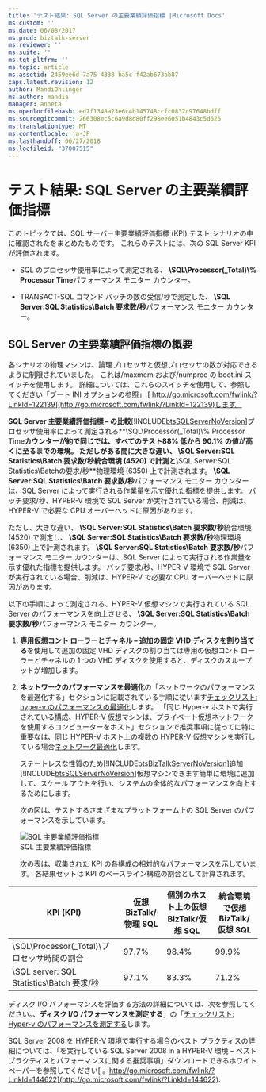 ```yaml
---
title: 'テスト結果: SQL Server の主要業績評価指標 |Microsoft Docs'
ms.custom: ''
ms.date: 06/08/2017
ms.prod: biztalk-server
ms.reviewer: ''
ms.suite: ''
ms.tgt_pltfrm: ''
ms.topic: article
ms.assetid: 2459ee6d-7a75-4338-ba5c-f42ab673ab87
caps.latest.revision: 12
author: MandiOhlinger
ms.author: mandia
manager: anneta
ms.openlocfilehash: ed7f1348a23e6c4b145748ccfc0832c97648bdff
ms.sourcegitcommit: 266308ec5c6a9d8d80ff298ee6051b4843c5d626
ms.translationtype: MT
ms.contentlocale: ja-JP
ms.lasthandoff: 06/27/2018
ms.locfileid: "37007515"
---
```

# <a name="test-results-sql-server-key-performance-indicators"></a>テスト結果: SQL Server の主要業績評価指標
このトピックでは、SQL サーバー主要業績評価指標 (KPI) テスト シナリオの中に確認されたをまとめたものです。 これらのテストには、次の SQL Server KPI が評価されます。  
  
-   SQL のプロセッサ使用率によって測定される、 **\SQL\Processor(_Total)\\% Processor Time**パフォーマンス モニター カウンター。  
  
-   TRANSACT-SQL コマンド バッチの数の受信/秒で測定した、 **\SQL Server:SQL Statistics\Batch 要求数/秒**パフォーマンス モニター カウンター。  
  
## <a name="summary-of-sql-server-key-performance-indicators"></a>SQL Server の主要業績評価指標の概要  
 各シナリオの物理マシンは、論理プロセッサと仮想プロセッサの数が対応できるように制限されていました。 これは/maxmem および/numproc の boot.ini スイッチを使用します。 詳細については、これらのスイッチを使用して、参照してください「ブート INI オプションの参照」 [ http://go.microsoft.com/fwlink/?LinkId=122139](http://go.microsoft.com/fwlink/?LinkId=122139)します。  
  
 **SQL Server 主要業績評価指標 – の比較**[!INCLUDE[btsSQLServerNoVersion](../includes/btssqlservernoversion-md.md)]プロセッサ使用率によって測定される**\SQL\Processor(_Total)\\% Processor Time**カウンターが約で同じでは、すべてのテスト88% 低から 90.1% の値が高くに至るまでの環境。   ただしがある間に大きな違い、 **\SQL Server:SQL Statistics\Batch 要求数/秒**統合環境 (4520) で計測と**\SQL Server:SQL Statistics\Batchの要求/秒**物理環境 (6350) 上で計測されます。 **\SQL Server:SQL Statistics\Batch 要求数/秒**パフォーマンス モニター カウンターは、SQL Server によって実行される作業量を示す優れた指標を提供します。 バッチ要求/秒、HYPER-V 環境で SQL Server が実行されている場合、削減は、HYPER-V で必要な CPU オーバーヘッドに原因があります。  
  
 ただし、大きな違い、 **\SQL Server:SQL Statistics\Batch 要求数/秒**統合環境 (4520) で測定し、 **\SQL Server:SQL Statistics\Batch 要求数/秒**物理環境 (6350) 上で計測されます。 **\SQL Server:SQL Statistics\Batch 要求数/秒**パフォーマンス モニター カウンターは、SQL Server によって実行される作業量を示す優れた指標を提供します。 バッチ要求/秒、HYPER-V 環境で SQL Server が実行されている場合、削減は、HYPER-V で必要な CPU オーバーヘッドに原因があります。  
  
 以下の手順によって測定される、HYPER-V 仮想マシンで実行されている SQL Server のパフォーマンスを向上させる、 **\SQL Server:SQL Statistics\Batch 要求数/秒**パフォーマンス モニター カウンター。  
  
1. **専用仮想コント ローラーとチャネル – 追加の固定 VHD ディスクを割り当てる**を使用して追加の固定 VHD ディスクの割り当ては専用の仮想コント ローラーとチャネルの 1 つの VHD ディスクを使用すると、ディスクのスループットが増加します。  
  
2. **ネットワークのパフォーマンスを最適化**の「ネットワークのパフォーマンスを最適化する」セクションに記載されている手順に従います[チェックリスト: hyper-v のパフォーマンスの最適化](~/technical-guides/checklist-optimizing-performance-on-hyper-v.md)します。 「同じ Hyper-v ホストで実行されている構成、HYPER-V 仮想マシンは、プライベート仮想ネットワークを使用するコンピューターをホスト」セクションで推奨事項に従ってに特に重要なは、同じ HYPER-V ホスト上の複数の HYPER-V 仮想マシンを実行している場合[ネットワーク最適化](../technical-guides/network-optimizations.md)します。  
  
   ステートレスな性質のため[!INCLUDE[btsBizTalkServerNoVersion](../includes/btsbiztalkservernoversion-md.md)]追加[!INCLUDE[btsSQLServerNoVersion](../includes/btssqlservernoversion-md.md)]仮想マシンできます簡単に環境に追加して、スケール アウトを行い、システムの全体的なパフォーマンスを向上するためにします。  
  
   次の図は、テストするさまざまなプラットフォーム上の SQL Server のパフォーマンスを示しています。  
  
   ![SQL 主要業績評価指標](../technical-guides/media/sqlkpi.gif "SQLKPI")  
   SQL 主要業績評価指標  
  
   次の表は、収集された KPI の各構成の相対的なパフォーマンスを示しています。 各結果セットは KPI のベースライン構成の割合として計算されます。  
  
|KPI (KPI)|仮想 BizTalk/物理 SQL|個別のホスト上の仮想 BizTalk/仮想 SQL|統合環境で仮想 BizTalk/仮想 SQL|  
|---------|-----------------------------------|----------------------------------------------------|--------------------------------------------------------------|  
|\SQL\Processor(_Total)\\プロセッサ時間の割合|97.7%|98.4%|99.9%|  
|\SQL server: SQL Statistics\Batch 要求/秒|97.1%|83.3%|71.2%|  
  
 ディスク I/O パフォーマンスを評価する方法の詳細については、次を参照してください。、**ディスク I/O パフォーマンスを測定する**」の「[チェックリスト: Hyper-v のパフォーマンスを測定する](../technical-guides/checklist-measuring-performance-on-hyper-v.md)します。  
  
 SQL Server 2008 を HYPER-V 環境で実行する場合のベスト プラクティスの詳細については、「を実行している SQL Server 2008 in a HYPER-V 環境 – ベスト プラクティスとパフォーマンスに関する推奨事項」ダウンロードできるホワイト ペーパーを参照してください[ 。http://go.microsoft.com/fwlink/?LinkId=144622](http://go.microsoft.com/fwlink/?LinkId=144622).